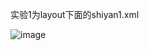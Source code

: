 实验1为layout下面的shiyan1.xml

![image](https://github.com/user-attachments/assets/83e05d03-63d7-4abb-aa9d-80f110dcc284)
